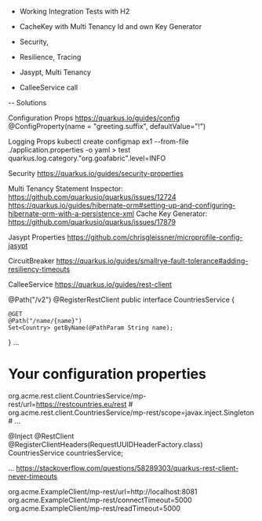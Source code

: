 - Working Integration Tests with H2
- CacheKey with Multi Tenancy Id and own Key Generator

- Security, 
- Resilience, Tracing

- Jasypt, Multi Tenancy
- CalleeService call


-- Solutions

Configuration Props
    https://quarkus.io/guides/config
    @ConfigProperty(name = "greeting.suffix", defaultValue="!")

Logging Props
    kubectl create configmap ex1 --from-file ./application.properties -o yaml > test
    quarkus.log.category.\"org.goafabric\".level=INFO

Security
https://quarkus.io/guides/security-properties

Multi Tenancy
    Statement Inspector: https://github.com/quarkusio/quarkus/issues/12724
    https://quarkus.io/guides/hibernate-orm#setting-up-and-configuring-hibernate-orm-with-a-persistence-xml
	Cache Key Generator: https://github.com/quarkusio/quarkus/issues/17879

Jasypt Properties
    https://github.com/chrisgleissner/microprofile-config-jasypt

CircuitBreaker
    https://quarkus.io/guides/smallrye-fault-tolerance#adding-resiliency-timeouts

CalleeService
https://quarkus.io/guides/rest-client

@Path("/v2")
@RegisterRestClient
public interface CountriesService {

    @GET
    @Path("/name/{name}")
    Set<Country> getByName(@PathParam String name);
}
...
# Your configuration properties
org.acme.rest.client.CountriesService/mp-rest/url=https://restcountries.eu/rest #
org.acme.rest.client.CountriesService/mp-rest/scope=javax.inject.Singleton #
...

@Inject
@RestClient
@RegisterClientHeaders(RequestUUIDHeaderFactory.class)
CountriesService countriesService;

...
https://stackoverflow.com/questions/58289303/quarkus-rest-client-never-timeouts

org.acme.ExampleClient/mp-rest/url=http://localhost:8081
org.acme.ExampleClient/mp-rest/connectTimeout=5000
org.acme.ExampleClient/mp-rest/readTimeout=5000
                     
